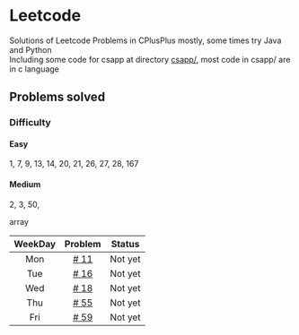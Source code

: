 # Leetcode
Solutions of Leetcode Problems in CPlusPlus mostly, some times try Java and Python   
Including some code for csapp at directory [csapp/](https://github.com/qq992792890/Leetcode/tree/master/csapp), most code in csapp/ are in c language

## Problems solved

### Difficulty
#### Easy
1, 7, 9, 13, 14, 20, 21, 26, 27, 28, 167   
#### Medium
2, 3, 50, 
  
array  

|WeekDay|Problem|Status|
|:-----:|:-----:|:----:|
|Mon|[# 11](https://leetcode.com/problems/container-with-most-water/description/)|Not yet|
|Tue|[# 16](https://leetcode.com/problems/3sum-closest/description/)|Not yet|
|Wed|[# 18](https://leetcode.com/problems/4sum/description/)|Not yet|
|Thu|[# 55](https://leetcode.com/problems/jump-game/description/)|Not yet|
|Fri|[# 59](https://leetcode.com/problems/spiral-matrix-ii/description/)|Not yet|    

